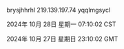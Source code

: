 brysjhhrhl 219.139.197.74 yqqlmgsycl

2024年 10月 28日 星期一 07:10:02 CST

2024年 10月 27日 星期日 23:10:02 GMT
